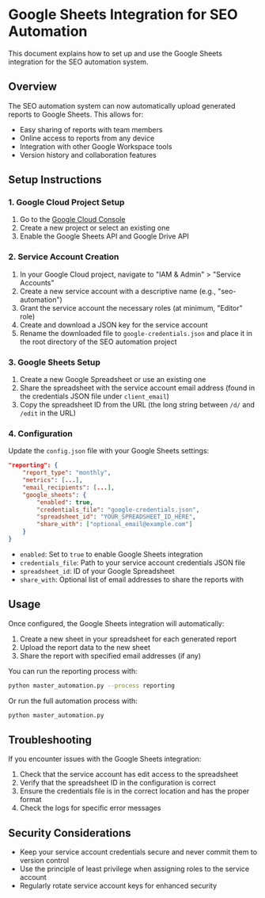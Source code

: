 # Google Sheets Integration for SEO Automation

This document explains how to set up and use the Google Sheets integration for the SEO automation system.

## Overview

The SEO automation system can now automatically upload generated reports to Google Sheets. This allows for:

- Easy sharing of reports with team members
- Online access to reports from any device
- Integration with other Google Workspace tools
- Version history and collaboration features

## Setup Instructions

### 1. Google Cloud Project Setup

1. Go to the [Google Cloud Console](https://console.cloud.google.com/)
2. Create a new project or select an existing one
3. Enable the Google Sheets API and Google Drive API

### 2. Service Account Creation

1. In your Google Cloud project, navigate to "IAM & Admin" > "Service Accounts"
2. Create a new service account with a descriptive name (e.g., "seo-automation")
3. Grant the service account the necessary roles (at minimum, "Editor" role)
4. Create and download a JSON key for the service account
5. Rename the downloaded file to `google-credentials.json` and place it in the root directory of the SEO automation project

### 3. Google Sheets Setup

1. Create a new Google Spreadsheet or use an existing one
2. Share the spreadsheet with the service account email address (found in the credentials JSON file under `client_email`)
3. Copy the spreadsheet ID from the URL (the long string between `/d/` and `/edit` in the URL)

### 4. Configuration

Update the `config.json` file with your Google Sheets settings:

```json
"reporting": {
    "report_type": "monthly",
    "metrics": [...],
    "email_recipients": [...],
    "google_sheets": {
        "enabled": true,
        "credentials_file": "google-credentials.json",
        "spreadsheet_id": "YOUR_SPREADSHEET_ID_HERE",
        "share_with": ["optional_email@example.com"]
    }
}
```

- `enabled`: Set to `true` to enable Google Sheets integration
- `credentials_file`: Path to your service account credentials JSON file
- `spreadsheet_id`: ID of your Google Spreadsheet
- `share_with`: Optional list of email addresses to share the reports with

## Usage

Once configured, the Google Sheets integration will automatically:

1. Create a new sheet in your spreadsheet for each generated report
2. Upload the report data to the new sheet
3. Share the report with specified email addresses (if any)

You can run the reporting process with:

```bash
python master_automation.py --process reporting
```

Or run the full automation process with:

```bash
python master_automation.py
```

## Troubleshooting

If you encounter issues with the Google Sheets integration:

1. Check that the service account has edit access to the spreadsheet
2. Verify that the spreadsheet ID in the configuration is correct
3. Ensure the credentials file is in the correct location and has the proper format
4. Check the logs for specific error messages

## Security Considerations

- Keep your service account credentials secure and never commit them to version control
- Use the principle of least privilege when assigning roles to the service account
- Regularly rotate service account keys for enhanced security
